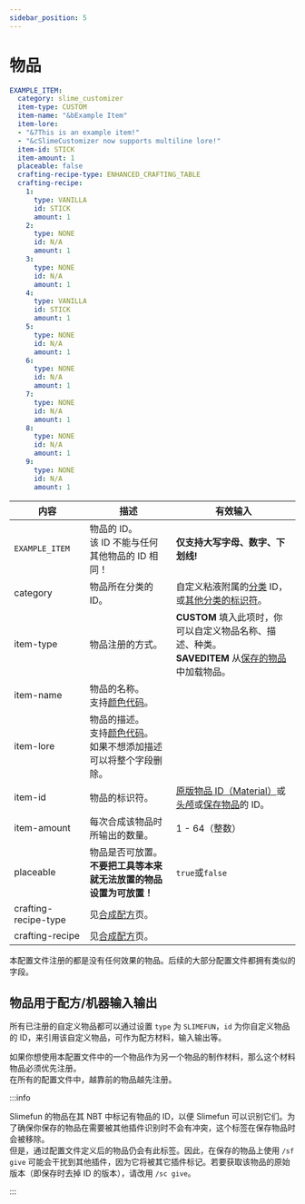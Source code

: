 ```yaml
---
sidebar_position: 5
---
```


# 物品

```yaml title="items.yml"
EXAMPLE_ITEM:
  category: slime_customizer
  item-type: CUSTOM
  item-name: "&bExample Item"
  item-lore:
  - "&7This is an example item!"
  - "&cSlimeCustomizer now supports multiline lore!"
  item-id: STICK
  item-amount: 1
  placeable: false
  crafting-recipe-type: ENHANCED_CRAFTING_TABLE
  crafting-recipe:
    1:
      type: VANILLA
      id: STICK
      amount: 1
    2:
      type: NONE
      id: N/A
      amount: 1
    3:
      type: NONE
      id: N/A
      amount: 1
    4:
      type: VANILLA
      id: STICK
      amount: 1
    5:
      type: NONE
      id: N/A
      amount: 1
    6:
      type: NONE
      id: N/A
      amount: 1
    7:
      type: NONE
      id: N/A
      amount: 1
    8:
      type: NONE
      id: N/A
      amount: 1
    9:
      type: NONE
      id: N/A
      amount: 1
```

| 内容 | 描述 | 有效输入 |
| --- | ----------- | ----------------- |
| `EXAMPLE_ITEM` | 物品的 ID。<br />该 ID 不能与任何其他物品的 ID 相同！ | **仅支持大写字母、数字、下划线!** |
| category | 物品所在分类的 ID。 | 自定义粘液附属的[分类](./categories) ID，或[其他分类的标识符](./categories#use-existing-categories)。 |
| item-type | 物品注册的方式。 | **CUSTOM** 填入此项时，你可以自定义物品名称、描述、种类。<br />**SAVEDITEM** 从[保存的物品](../common/saved-items)中加载物品。 |
| item-name | 物品的名称。<br />支持[颜色代码](../common/color-codes)。 | |
| item-lore | 物品的描述。<br />支持[颜色代码](../common/color-codes)。<br />如果不想添加描述可以将整个字段删除。 | |
| item-id | 物品的标识符。 | [原版物品 ID（Material）](https://hub.spigotmc.org/javadocs/spigot/org/bukkit/Material.html)或[头颅](../common/skull-items)或[保存物品](../common/saved-items)的 ID。 |
| item-amount | 每次合成该物品时所输出的数量。 | 1 - 64（整数） |
| placeable | 物品是否可放置。<br />**不要把工具等本来就无法放置的物品设置为可放置！** | `true`或`false` |
| crafting-recipe-type | 见[合成配方](../common/crafting-recipe)页。 | |
| crafting-recipe | 见[合成配方](../common/crafting-recipe)页。 | |

本配置文件注册的都是没有任何效果的物品。后续的大部分配置文件都拥有类似的字段。

## 物品用于配方/机器输入输出

所有已注册的自定义物品都可以通过设置 `type` 为 `SLIMEFUN`，`id` 为你自定义物品的 ID，来引用该自定义物品，可作为配方材料，输入输出等。

如果你想使用本配置文件中的一个物品作为另一个物品的制作材料，那么这个材料物品必须优先注册。  
在所有的配置文件中，越靠前的物品越先注册。

:::info

Slimefun 的物品在其 NBT 中标记有物品的 ID，以便 Slimefun 可以识别它们。为了确保你保存的物品在需要被其他插件识别时不会有冲突，这个标签在保存物品时会被移除。  
但是，通过配置文件定义后的物品仍会有此标签。因此，在保存的物品上使用 `/sf give` 可能会干扰到其他插件，因为它将被其它插件标记。若要获取该物品的原始版本（即保存时去掉 ID 的版本），请改用 `/sc give`。

:::
